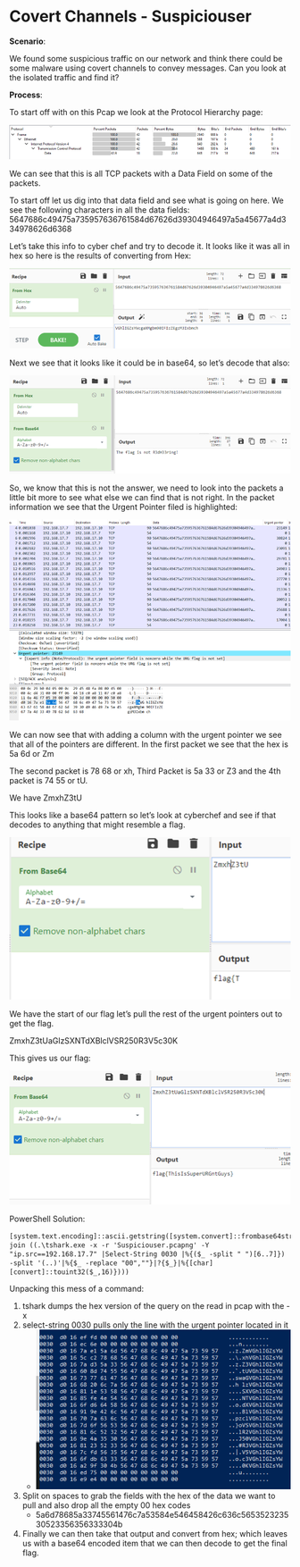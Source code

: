 # Covert Channels - Suspiciouser

**Scenario**:

We found some suspicious traffic on our network and think there could be some malware using covert channels to convey messages. Can you look at the isolated traffic and find it?

**Process**:

To start off with on this Pcap we look at the Protocol Hierarchy page:

![](<../.gitbook/assets/image (1) (1) (1) (1) (1).png>)

We can see that this is all TCP packets with a Data Field on some of the packets.

To start off let us dig into that data field and see what is going on here. We see the following characters in all the data fields: 5647686c49475a735957636761584d67626d39304946497a5a45677a4d334978626d6368

Let’s take this info to cyber chef and try to decode it. It looks like it was all in hex so here is the results of converting from Hex:

![](<../.gitbook/assets/image (19) (1) (1) (1) (1) (1) (1).png>)

Next we see that it looks like it could be in base64, so let’s decode that also:

![](<../.gitbook/assets/image (4) (1) (1) (1).png>)

So, we know that this is not the answer, we need to look into the packets a little bit more to see what else we can find that is not right. In the packet information we see that the Urgent Pointer filed is highlighted:

![](<../.gitbook/assets/image (7) (1) (1).png>)

We can now see that with adding a column with the urgent pointer we see that all of the pointers are different. In the first packet we see that the hex is 5a 6d or Zm

The second packet is 78 68 or xh, Third Packet is 5a 33 or Z3 and the 4th packet is 74 55 or tU.

We have ZmxhZ3tU

This looks like a base64 pattern so let’s look at cyberchef and see if that decodes to anything that might resemble a flag.

![](<../.gitbook/assets/image (5) (1) (1).png>)

We have the start of our flag let’s pull the rest of the urgent pointers out to get the flag.

ZmxhZ3tUaGlzSXNTdXBlclVSR250R3V5c30K

This gives us our flag:

![](<../.gitbook/assets/image (20) (1) (1) (1) (1) (1).png>)

PowerShell Solution:

```
[system.text.encoding]::ascii.getstring([system.convert]::frombase64string(-join ((.\tshark.exe -x -r 'Suspiciouser.pcapng' -Y "ip.src==192.168.17.7" |Select-String 0030 |%{($_ -split " ")[6..7]}) -split '(..)'|%{$_ -replace "00",""}|?{$_}|%{[char][convert]::touint32($_,16)})))
```

Unpacking this mess of a command:

1. tshark dumps the hex version of the query on the read in pcap with the -x
2. select-string 0030 pulls only the line with the urgent pointer located in it
   * <img src="../.gitbook/assets/image (13) (1) (1) (1) (1).png" alt="" data-size="original">
3. Split on spaces to grab the fields with the hex of the data we want to pull and also drop all the empty 00 hex codes
   * 5a6d78685a33745561476c7a53584e546458426c636c565352323530523356356333304b
4. Finally we can then take that output and convert from hex; which leaves us with a base64 encoded item that we can then decode to get the final flag.

